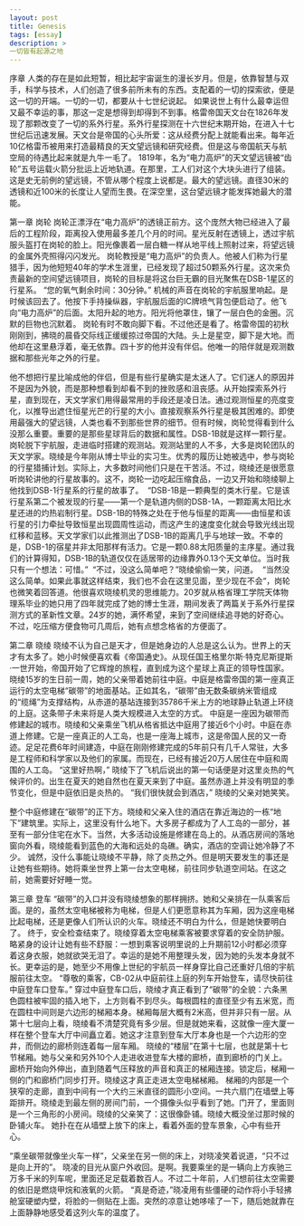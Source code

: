 ```yaml
---
layout: post
title: Genesis
tags: [essay]
description: >
一切皆有起源之地
---
```


序章
人类的存在是如此短暂，相比起宇宙诞生的漫长岁月。但是，依靠智慧与双手，科学与技术，人们创造了很多前所未有的东西。支配着的一切的探索欲，便是这一切的开端。一切的一切，都要从十七世纪说起。
如果说世上有什么最幸运但又最不幸运的事，那这一定是想得到却得到不到事。格雷帝国天文台在1826年发现了那颗改变了一切的系外行星。系外行星探测在十六世纪末期开始，在进入十七世纪后迅速发展。天文台是帝国的心头所爱：这从经费分配上就能看出来。每年近10亿格雷币被用来打造最精良的天文望远镜和研究经费。但是这与帝国航天与航空局的待遇比起来就是九牛一毛了。
1819年，名为“电力高炉”的天文望远镜被“齿轮”五号运载火箭分批运上近地轨道。在那里，工人们对这个大块头进行了组装。这是史无前例的望远镜，不管从哪个程度上说都是。最大的望远镜。直径30米的透镜和近100米的长度让人望而生畏。在深空里，这台望远镜才能发挥她最大的潜能。

第一章 岗轮	岗轮正漂浮在“电力高炉”的透镜正前方。这个庞然大物已经进入了最后的工程阶段，距离投入使用最多差几个月的时间。星光反射在透镜上，透过宇航服头盔打在岗轮的脸上。阳光像裹着一层白糖一样从地平线上照射过来，将望远镜的金属外壳照得闪闪发光。
岗轮教授是“电力高炉”的负责人。他被人们称为行星猎手，因为他短短40年的学术生涯里，已经发现了超过50颗系外行星。这次来负责最新的空间望远镜项目，岗轮的目标是将这台巨无霸的目光聚焦在DSB-1星区的行星系。
“您的氧气剩余时间：30分钟。”	机械的声音在岗轮的宇航服里响起。是时候该回去了。他按下手持操纵器，宇航服后面的IC牌喷气背包便启动了。他飞向“电力高炉”的后面。太阳升起的地方。阳光将他罩住，镶了一层白色的金圈。沉默的巨物也沉默着。 岗轮有时不敢向脚下看。不过他还是看了。格雷帝国的初秋刚刚到，拂晓的晨昏交际线正缓缓掠过帝国的大陆。头上是星空，脚下是大地。而他却在这里悬浮着，毫无依靠。四十岁的他并没有伴侣。他唯一的陪伴就是观测数据和那些光年之外的行星。

他不想把行星比喻成他的伴侣，但是有些行星确实是太迷人了。它们迷人的原因并不是因为外貌，而是那种想看到却看不到的挫败感和沮丧感。从开始探索系外行星，直到现在，天文学家们用得最常用的手段还是凌日法。通过观测恒星的亮度变化，以推导出遮住恒星光芒的行星的大小。直接观察系外行星是极其困难的。即使用最强大的望远镜，人类也看不到那些世界的细节。但有时候，岗轮觉得看到什么没那么重要。重要的是那些星球背后的数据和属性。DSB-1B就是这样一颗行星。
岗轮脱下宇航服，走进临时搭建的观测站。观测站里的人不多，大多是岗轮团队的天文学家。晓绫是今年刚从博士毕业的实习生。优秀的履历让她被选中，参与岗轮的行星猎捕计划。实际上，大多数时间他们只是在干苦活。不过，晓绫还是很愿意听岗轮讲他的行星故事的。这不，岗轮一边吃起压缩食品，一边又开始和晓绫聊上他找到DSB-1行星系的行星的故事了。 	“DSB-1B是一颗典型的类木行星。它是该行星系第二个被发现的行星——第一个是轨道内侧的DSB-1A，一颗距离太阳比水星还进的灼热岩制行星。DSB-1B的特殊之处在于他与恒星的距离——由恒星和该行星的引力牵扯导致恒星出现圆周性运动，而这产生的速度变化就会导致光线出现红移和蓝移。天文学家们以此推测出了DSB-1B的距离几乎与地球一致。不幸的是，DSB-1的宿星并非太阳那样有活力。它是一颗0.88太阳质量的主序星。通过我们的计算得知，DSB-1B的轨道仅仅在适居带的边缘靠外0.13个天文单位。当时我只有一个想法：可惜。” 	“不过，没这么简单吧？”晓绫偷偷一笑，问道。 	“当然没这么简单。如果此事就这样结束，我们也不会在这里见面，至少现在不会“，岗轮也微笑着回答道。他很喜欢晓绫机灵的思维能力。20岁就从格省理工学院天体物理系毕业的她只用了四年就完成了她的博士生涯，期间发表了两篇关于系外行星探测方式的革新性文章。24岁的她，满怀希望，来到了空间继续追寻她的好奇心。不过，吃压缩方便食物可几周后，她有点想念格省的方便面了。

第二章 晓绫
晓绫不认为自己是天才，但是她身边的人总是这么认为。世界上的天才有太多了。她小时候便喜欢看《帝国通史》。从现任国王格里尔斯·特克尼斯提斯·一世开始，帝国开始了它辉煌的旅程，直到成为这个星球上真正的领导性国家。
晓绫15岁的生日前一周，她的父亲带着她前往中庭。中庭是格雷帝国的第一座真正运行的太空电梯“碳带”的地面基站。正如其名，“碳带”由无数条碳纳米管组成的“缆绳”为支撑结构，从赤道的基站连接到35786千米上方的地球静止轨道上环绕的上庭。这条带子未来将是人类大规模进入太空的方式。
中庭是一座因为碳带而修建起的城市。晓绫和父亲乘坐飞机从格省抵达中庭用了接近6个小时。中庭在赤道上修建。它是一座真正的人工岛，也是一座海上城市，这是帝国人民的又一奇迹。足足花费6年时间建造，中庭在刚刚修建完成的5年前只有几千人常驻，大多是工程师和科学家以及他们的家属。而现在，已经有接近20万人居住在中庭和周围的人工岛。
“这里好热啊，” 晓绫下了飞机后说出的第一句话便是对这里炎热的气候评价的。出生在夏天的她自然也在夏天来到了中庭。虽然赤道上并没有明显的季节变化，但是中庭依旧是炎热的。
“我们很快就会到酒店，” 晓绫的父亲对她笑笑。

整个中庭修建在“碳带”的正下方。晓绫和父亲入住的酒店在靠近海边的一栋“地下”建筑里。实际上，这里没有什么地下。大多房子都成为了人工岛的一部分，甚至有一部分住宅在水下。当然，大多活动设施是修建在岛上的。从酒店房间的落地窗向外看，晓绫能看到蓝色的大海和远处的岛礁。确实，酒店的空调让她冷静了不少。 
诚然，没什么事能让晓绫不平静，除了炎热之外。但是明天要发生的事还是让她有些期待。她将乘坐世界上第一台太空电梯，前往同步轨道空间站。在这之前，她需要好好睡一觉。

第三章 登车
“碳带”的入口并没有晓绫想象的那样拥挤。她和父亲排在一队乘客后面。是的，虽然太空电梯被称为电梯，但是人们更愿意称其为车厢，因为这座电梯比起电梯，还是更像人们所认识的火车。晓绫还不明白为什么，但是她快要明白了。
终于，安全检查结束了。晓绫穿着太空电梯乘客被要求穿着的安全防护服。略紧身的设计让她有些不舒服：一想到乘客说明里说的上升期前12小时都必须穿着这身衣服，她就欲哭无泪了。幸运的是她不用整理头发，因为她的头发本身就不长。更幸运的是，她至少不用像上世纪的宇航员一样身穿比自己还重好几倍的宇航服前往太空。
“尊敬的乘客，CB-02从中庭前往上庭的列车开始登车，请尽快前往中庭登车口登车。”
穿过中庭登车口后，晓绫才真正看到了“碳带”的全貌：六条黑色圆柱被牢固的插入地下，上方则看不到尽头。每根圆柱的直径至少有五米宽，而在圆柱中间则是六边形的梯厢本身。梯厢每层大概有2米高，但并非只有一层。从第十七层向上看，晓绫看不清楚究竟有多少层。但是就她来看，这就像一座大厦一样在整个登车大厅中间矗立着。她这才注意到登车大厅本身也是一个六边形的空井，而侧边的廊桥则连着每一层车厢。
晓绫的“楼层”在第十七层，也就是第十七节梯厢。她与父亲和另外10个人走进收进登车大楼的廊桥，直到廊桥的门关上。廊桥开始向外伸出，直到随着气压释放的声音和真正的梯厢连接。锁定后，梯厢一侧的门和廊桥门同步打开。晓绫这才真正走进太空电梯梯厢。
梯厢的内部是一个狭窄的走廊，直到中间有一个大约三米直径的圆形小空间。一共六扇门在墙壁上等距排开。晓绫走到最左侧的房间门前，一个摄像头似乎看到了她。门开了，里面则是一个三角形的小房间。晓绫的父亲笑了：这很像卧铺。晓绫大概没坐过那时候的卧铺火车。
她扑在在从墙壁上放下的床上，看着外面的登车景象，心中有些开心。

“乘坐碳带就像坐火车一样”，父亲坐在另一侧的床上，对晓凌笑着说道，“只不过是向上开的”。
晓凌的目光从窗户外收回。是啊。我要乘坐的是一辆向上方疾驰三万多千米的列车呢，里面还足足载着数百人。不过二十年前，人们想前往太空需要的依旧是燃烧甲烷和液氧的火箭。
“真是奇迹，”晓凌用有些僵硬的动作将小手轻拂舱室硬塑内壁，将脸的一侧贴在上面。突然的凉意让她哆嗦了一下，随后她就靠在上面静静地感受着这列火车的温度了。

